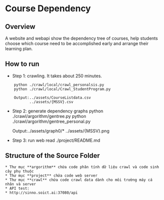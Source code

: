 # Course Dependency

## Overview

A website and webapi show the dependency tree of courses, help students choose which course need to be accomplished early and arrange their learning plan.

## How to run

- Step 1: crawling. It takes about 250 minutes.

```dos
    python ./crawl/local/crawl_personalsis.py
    python ./crawl/local/Crawl_StudentProgram.py
    
    Output:../assets/CourseListdata.csv
           ../assets/{MSSV}.csv
```

- Step 2: generate dependency graphs
    python ./crawl/argorithm/gentree.py
    python ./crawl/argorithm/gentree_personal.py
    
    Output:../assets/graph0/*
           ../assets/{MSSV}.png
- Step 3: run web 
    read ./project/README.md

## Structure of the Source Folder
```
* Thư mục **argorithm** chứa code phân tính dữ liệu crawl và code sinh cây phụ thuộc
* Thư mục **project** chứa code web server 
* Thư mục **crawl** chứa code crawl data dành cho môi trường máy cá nhân và server
* API test:
* http://sinno.soict.ai:37080/api
